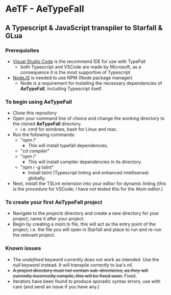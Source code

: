 # AeTF - AeTypeFall

## A Typescript & JavaScript transpiler to Starfall & GLua

### Prerequisites

* [Visual Studio Code](https://code.visualstudio.com) is the recommend IDE for use with TypeFall
  * both Typescript and VSCode are made by Microsoft, as a consequence it is the most supportive of Typescript
* [NodeJS](https://nodejs.org/en) is needed to use NPM (Node package manager)
  * Node is a requirement for installing the necessary dependencies of **AeTypeFall**, including Typescript itself.

### To begin using AeTypeFall

* Clone this repository
* Open your command line of choice and change the working directory to the cloned **AeTypeFall** directory.
  * i.e. cmd for windows, bash for Linux and mac.
* Run the following commands:
  * "*npm i*"
    * This will install typefall dependencies.
  * "*cd compiler*"
  * "*npm i*"
    * This will install compiler dependencies in its directory.
  * "*npm i -g tslint*"
    * Install tslint (Typescript linting and enhanced intellisense) globally.
* Next, install the TSLint extension into your editor for dynamic linting (this is the procedure for VSCode; I have not tested this for the Atom editor.)

### To create your first **AeTypeFall** project

* Navigate to the *projects* directory and create a new directory for your project; name it after your project.
* Begin by creating a *main.ts* file, this will act as the entry point of the project; i.e. the file you will open in Starfall and place to run and re-run the relevant project.

### Known issues

* The *undefined* keyword currently does not work as intended. Use the *null* keyword instead. It will transpile correctly to lua's *nil*.
* ~~A project directory must not contain sub-directories, as they will currently incorrectly compile, this will be fixed soon.~~ Fixed.
* Iterators have been found to produce sporadic syntax errors, use with care (and send an issue if you have any.)
